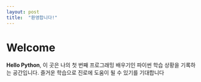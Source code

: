 ```yaml
---
layout: post
title:  "환영합니다!"
---
```


# Welcome

**Hello Python**, 이 곳은 나의 첫 번째 프로그래밍 배우기인 파이썬 학습 상황을 기록하는 공간입니다. 즐거운 학습으로 진로에 도움이 될 수 있기를 기대합니다
